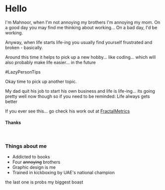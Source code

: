 <h1>Hello</h1>
<p>I'm Mahnoor, when I'm not annoying my brothers I'm annoying my mom. On a good day you may find me thinking about working... On a bad day, I'd be working.</p>
<p>Anyway, when life starts life-ing you usually find yourself frustrated and broken - basically.</p>
<p>Around this time it helps to pick up a new hobby... like coding... which will also probably make life easier... in the future</p>
<p>#LazyPersonTips</p>
<p>Okay time to pick up another topic.</p>
<p>My dad quit his job to start his own business and life is life-ing... its going pretty well now though so if you need to be reminded: Life always gets better</p>
<p>If you ever see this... go check his work out at <a href="https://www.fractalmetrics.co/">FractalMetrics</a></p>
<h4>Thanks</h4>

<br>

<h3>Things about me</h3>
<ul>
  <li>Addicted to books</li>
  <li>Four <del>annoying</del> brothers</li>
  <li>Graphic design is me</li>
  <li>Trained in kickboxing by UAE's national champion</li>
</ul>
<p>the last one is probs my biggest boast</p>
